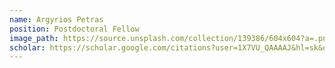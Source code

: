```yaml
---
name: Argyrios Petras
position: Postdoctoral Fellow
image_path: https://source.unsplash.com/collection/139386/604x604?a=.png
scholar: https://scholar.google.com/citations?user=1X7VU_QAAAAJ&hl=sk&oi=ao
---
```

